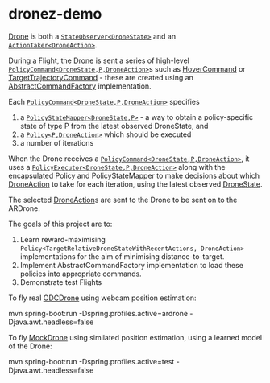 # dronez-demo

[Drone](https://github.com/michaellavelle/dronez/blob/master/src/main/java/org/machinelearning4j/dronez/domain/Drone.java) is both a [``StateObserver<DroneState>``](https://github.com/ml4j/ml4j-mdp/blob/master/src/main/java/org/ml4j/mdp/StateObserver.java) and an [``ActionTaker<DroneAction>``](https://github.com/ml4j/ml4j-mdp/blob/master/src/main/java/org/ml4j/mdp/ActionTaker.java).

During a Flight, the [Drone](https://github.com/michaellavelle/dronez/blob/master/src/main/java/org/machinelearning4j/dronez/domain/Drone.java) is sent a series of high-level [``PolicyCommand<DroneState,P,DroneAction>``](https://github.com/michaellavelle/dronez/blob/master/src/main/java/org/machinelearning4j/dronez/commands/PolicyCommand.java)s such as [HoverCommand](https://github.com/michaellavelle/dronez/blob/master/src/main/java/org/machinelearning4j/dronez/commands/HoverCommand.java) or [TargetTrajectoryCommand](https://github.com/michaellavelle/dronez/blob/master/src/main/java/org/machinelearning4j/dronez/commands/TargetTrajectoryCommand.java) - these are created using an [AbstractCommandFactory](https://github.com/michaellavelle/dronez/blob/master/src/main/java/org/machinelearning4j/dronez/commands/AbstractCommandFactory.java) implementation.

Each [``PolicyCommand<DroneState,P,DroneAction>``](https://github.com/michaellavelle/dronez/blob/master/src/main/java/org/machinelearning4j/dronez/commands/PolicyCommand.java) specifies 

1. a [``PolicyStateMapper<DroneState,P>``](https://github.com/ml4j/ml4j-mdp/blob/master/src/main/java/org/ml4j/mdp/PolicyStateMapper.java) - a way to obtain a policy-specific state of type P from the latest observed DroneState, and 
2. a [``Policy<P,DroneAction>``](https://github.com/ml4j/ml4j-mdp/blob/master/src/main/java/org/ml4j/mdp/Policy.java) which should be executed
3. a number of iterations

When the Drone receives a [``PolicyCommand<DroneState,P,DroneAction>``](https://github.com/michaellavelle/dronez/blob/master/src/main/java/org/machinelearning4j/dronez/commands/PolicyCommand.java), it uses a [``PolicyExecutor<DroneState,P,DroneAction>``](https://github.com/ml4j/ml4j-mdp/blob/master/src/main/java/org/ml4j/mdp/PolicyExecutor.java) along with the encapsulated Policy and PolicyStateMapper to make decisions about which [DroneAction](https://github.com/ml4j/dronez-core/blob/master/src/main/java/org/ml4j/dronez/DroneAction) to take for each iteration, using the latest observed [DroneState](https://github.com/ml4j/dronez-core/blob/master/src/main/java/org/ml4j/dronez/DroneState.java).

The selected [DroneAction](https://github.com/ml4j/dronez-core/blob/master/src/main/java/org/ml4j/dronez/DroneAction.java)s are sent to the Drone to be sent on to the ARDrone.

The goals of this project are to:

1.  Learn reward-maximising ``Policy<TargetRelativeDroneStateWithRecentActions, DroneAction>`` implementations for the aim of minimising distance-to-target.
2.  Implement AbstractCommandFactory implementation to load these policies into appropriate commands.
3.  Demonstrate test Flights

To fly real [ODCDrone](https://github.com/michaellavelle/dronez/blob/master/src/main/java/org/machinelearning4j/dronez/domain/ODCDrone.java) using webcam position estimation:

mvn spring-boot:run -Dspring.profiles.active=ardrone -Djava.awt.headless=false

To fly [MockDrone](https://github.com/michaellavelle/dronez/blob/master/src/main/java/org/machinelearning4j/dronez/mock/MockDrone.java) using similated position estimation, using a learned model of the Drone:

mvn spring-boot:run -Dspring.profiles.active=test -Djava.awt.headless=false

